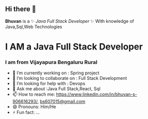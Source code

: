 ## Hi there 👋


**Bhuvan** is a ✨ _Java Full Stack Developer_ ✨ With knowledge of Java,Sql,Web Technologies

<h1>I AM a Java Full Stack Developer</h1>

<h3>I am from Vijayapura Bengaluru Rural</h3>

- 🔭 I’m currently working on : Spring project
- 👯 I’m looking to collaborate on : Full Stack Development
- 🤔 I’m looking for help with : Devops
- 💬 Ask me about :Java Full Stack,React, Sql
- 📫 How to reach me: https://www.linkedin.com/in/bhuvan-s-906616293/, bs607015@gmail.com
- 😄 Pronouns: Him/He
- ⚡ Fun fact: ...

